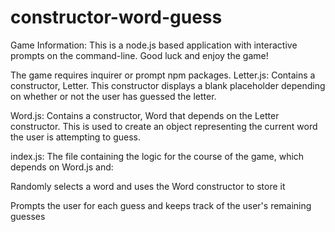 # constructor-word-guess

Game Information: This is a node.js based application with interactive prompts on the command-line. Good luck and enjoy the game!

The game requires inquirer or prompt npm packages.
Letter.js: Contains a constructor, Letter. This constructor displays a blank placeholder depending on whether or not the user has guessed the letter.

Word.js: Contains a constructor, Word that depends on the Letter constructor. This is used to create an object representing the current word the user is attempting to guess.

index.js: The file containing the logic for the course of the game, which depends on Word.js and:

Randomly selects a word and uses the Word constructor to store it

Prompts the user for each guess and keeps track of the user's remaining guesses